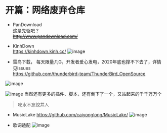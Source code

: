 # 开篇：网络废弃仓库

    


- PanDownload   
  这是先驱吧？  
 ~~http://www.pandownload.com/~~    

- KinhDown    
 https://kinhdown.kinh.cc/
 ![image](https://github.com/GiveStar/private-plot/assets/86779955/eea316b1-2f4d-4677-9b05-f8cb4315f22e)
    
- 雷鸟下载， 每天限量几G，开发者爱心发电，2020年底也撑不下去了，详情见issues   
https://github.com/thunderbird-team/ThunderBird_OpenSource     
 
![image](https://github.com/GiveStar/private-plot/assets/86779955/f7f08eec-1703-4f78-99a8-b950ba7c3b8c)


 ![image](https://github.com/GiveStar/private-plot/assets/86779955/174ce7ac-3e67-4b19-86d3-aa3da98ea95d)
 当然还有更多的插件、脚本，还有倒下了一个，又站起来的千千万万个       

 > 吃水不忘挖井人    

- MusicLake
https://github.com/caiyonglong/MusicLake/
![image](https://github.com/san-ren/private-plot/assets/86779955/255f1991-abdf-4cb0-ac93-63155af6fed9)


- 歌词适配
  ![image](https://github.com/san-ren/private-plot/assets/86779955/c815a952-d894-4a2f-a177-159c97bae181)




